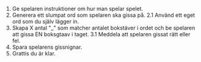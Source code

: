 1. Ge spelaren instruktioner om hur man spelar spelet.
2. Generera ett slumpat ord som spelaren ska gissa på.
   2.1 Använd ett eget ord som du själv lägger in.
3. Skapa X antal "\_" som matcher antalet bokstäver i ordet och be spelaren att gissa EN boksgtaav i taget.
   3.1 Meddela att spelaren gissat rätt eller fel.
4. Spara spelarens gissnignar.
5. Grattis du är klar.
